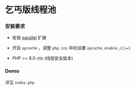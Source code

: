# 乞丐版线程池

### 安装要求

- 安装 [parallel](https://github.com/krakjoe/parallel) 扩展

- 开启 `opcache` ，调整 `php.ini` 中的设置 `opcache.enable_cli=1`

- PHP >= 8.0-zts (线程安全版本)

### Demo

详见 `index.php`

